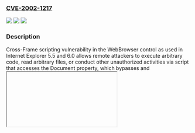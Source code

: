 ### [CVE-2002-1217](https://cve.mitre.org/cgi-bin/cvename.cgi?name=CVE-2002-1217)
![](https://img.shields.io/static/v1?label=Product&message=n%2Fa&color=blue)
![](https://img.shields.io/static/v1?label=Version&message=n%2Fa&color=blue)
![](https://img.shields.io/static/v1?label=Vulnerability&message=n%2Fa&color=brighgreen)

### Description

Cross-Frame scripting vulnerability in the WebBrowser control as used in Internet Explorer 5.5 and 6.0 allows remote attackers to execute arbitrary code, read arbitrary files, or conduct other unauthorized activities via script that accesses the Document property, which bypasses <frame> and <iframe> domain restrictions.

### POC

#### Reference
- http://marc.info/?l=bugtraq&m=103470310417576&w=2
- http://marc.info/?l=ntbugtraq&m=103470202010570&w=2

#### Github
No GitHub POC found.

